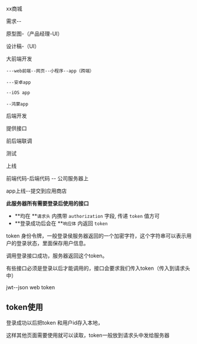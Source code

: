 xx商城

需求--

原型图-（产品经理-UI）

设计稿-（UI）

大前端开发

    ---web前端--网页--小程序--app（跨端）

    ---安卓app

    --iOS app

    --鸿蒙app

后端开发

  提供接口

前后端联调

测试

上线

前端代码-后端代码 --  公司服务器上

app上线--提交到应用商店



**此服务器所有需要登录后使用的接口**

* **均在 **`请求头` 内携带 `authorization` 字段, 传递 `token` 值方可
* **登录成功后会在 **`响应体` 内返回 `token`



token 身份令牌，一般登录侯服务器返回的一个加密字符，这个字符串可以表示用户的登录状态，里面保存用户信息。

调用登录接口成功，服务器返回这个token。

有些接口必须是登录以后才能调用的，接口会要求我们传入token（传入到请求头中）

jwt--json web token


## token使用

登录成功以后把token 和用户id存入本地，

这样其他页面需要使用就可以读取，token一般放到请求头中发给服务器
